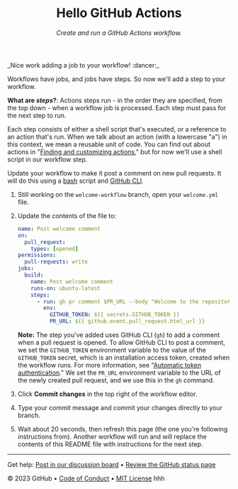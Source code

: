 <header>

# Hello GitHub Actions

_Create and run a GitHub Actions workflow._

</header>
_Nice work adding a job to your workflow! :dancer:_

Workflows have jobs, and jobs have steps. So now we'll add a step to your workflow.

**What are _steps_?**: Actions steps run - in the order they are specified, from the top down - when a workflow job is processed. Each step must pass for the next step to run.

Each step consists of either a shell script that's executed, or a reference to an action that's run. When we talk about an action (with a lowercase "a") in this context, we mean a reusable unit of code. You can find out about actions in "[Finding and customizing actions](https://docs.github.com/en/actions/learn-github-actions/finding-and-customizing-actions)," but for now we'll use a shell script in our workflow step.

Update your workflow to make it post a comment on new pull requests. It will do this using a [bash](https://en.wikipedia.org/wiki/Bash_%28Unix_shell%29) script and [GitHub CLI](https://cli.github.com/).


1. Still working on the `welcome-workflow` branch, open your `welcome.yml` file.
1. Update the contents of the file to:

   ```yaml copy
   name: Post welcome comment
   on:
     pull_request:
       types: [opened]
   permissions:
     pull-requests: write
   jobs:
     build:
       name: Post welcome comment
       runs-on: ubuntu-latest
       steps:
         - run: gh pr comment $PR_URL --body "Welcome to the repository!"
           env:
             GITHUB_TOKEN: ${{ secrets.GITHUB_TOKEN }}
             PR_URL: ${{ github.event.pull_request.html_url }}
   ```

   **Note:** The step you've added uses GitHub CLI (`gh`) to add a comment when a pull request is opened. To allow GitHub CLI to post a comment, we set the `GITHUB_TOKEN` environment variable to the value of the `GITHUB_TOKEN` secret, which is an installation access token, created when the workflow runs. For more information, see "[Automatic token authentication](https://docs.github.com/en/actions/security-guides/automatic-token-authentication)." We set the `PR_URL` environment variable to the URL of the newly created pull request, and we use this in the `gh` command.
   
1. Click **Commit changes** in the top right of the workflow editor.
1. Type your commit message and commit your changes directly to your branch.
1. Wait about 20 seconds, then refresh this page (the one you're following instructions from). Another workflow will run and will replace the contents of this README file with instructions for the next step.

<footer>

---

Get help: [Post in our discussion board](https://github.com/orgs/skills/discussions/categories/hello-github-actions) &bull; [Review the GitHub status page](https://www.githubstatus.com/)

&copy; 2023 GitHub &bull; [Code of Conduct](https://www.contributor-covenant.org/version/2/1/code_of_conduct/code_of_conduct.md) &bull; [MIT License](https://gh.io/mit)
hhh
</footer>
